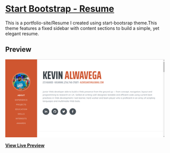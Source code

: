 # [Start Bootstrap - Resume](https://startbootstrap.com/template-overviews/resume/)

This is a portfolio-site/Resume I created using start-bootsrap theme.This theme features a fixed sidebar with content sections to build a simple, yet elegant resume.

## Preview

![Alt text](https://github.com/alovega/Portfolio-site/blob/master/img/Selection_058.png)

**[View Live Preview](https://alovega.github.io/Portfolio-site/.)**

